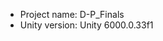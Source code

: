 <!-- UNITY CODE ASSIST INSTRUCTIONS START -->
- Project name: D-P_Finals
- Unity version: Unity 6000.0.33f1
<!-- UNITY CODE ASSIST INSTRUCTIONS END -->